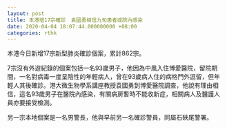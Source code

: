 ```yaml
---
layout: post
title: 本港增17宗確診　袁國勇相信九旬患者或院內感染
date: 2020-04-04 18:07:44.000000000 +08:00
categories: rthk
---
```


本港今日新增17宗新型肺炎確診個案，累計862宗。

7宗沒有外遊紀錄的個案包括一名93歲男子，他因為中風入住博愛醫院，留院期間，一名對病毒一度呈陰性的年輕病人，曾在93歲病人住的病格門外逗留，但年輕人其後確診。港大微生物學系講座教授袁國勇到博愛醫院調查，他說有理由相信，這名93歲男子在醫院內感染，有關病房暫時不能收新症，相關病人及醫護人員亦要接受檢測。

另一宗本地個案是一名男警長，他與早前另一名確診警員，同屬石硤尾警署。
